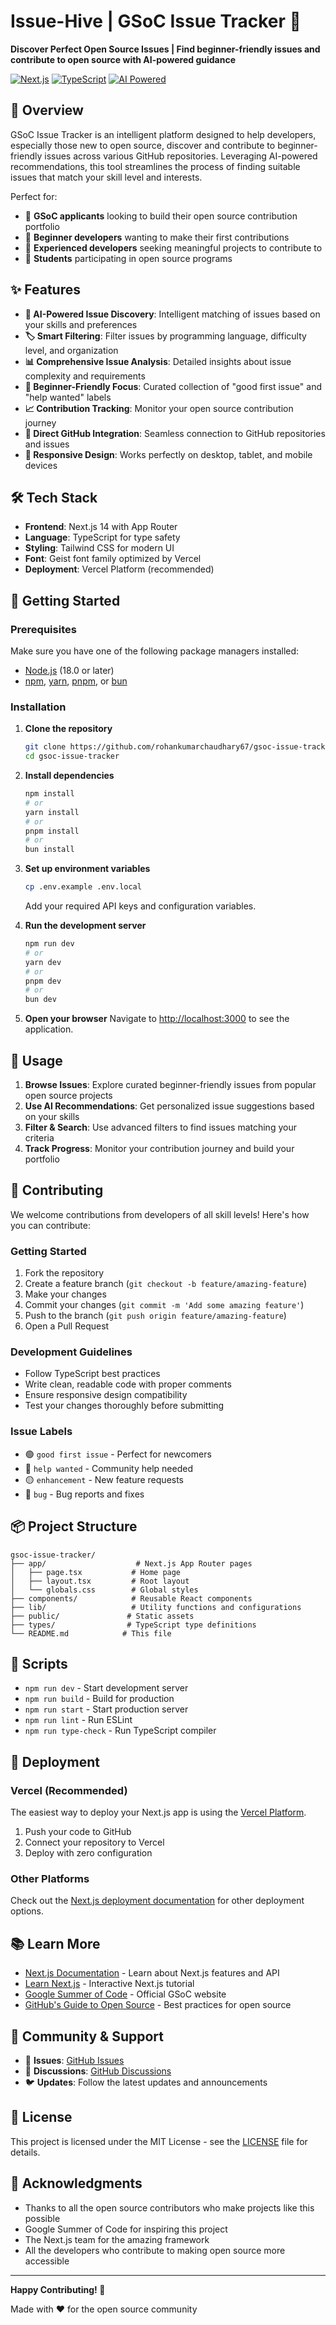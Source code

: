 # Issue-Hive | GSoC Issue Tracker 🚀

**Discover Perfect Open Source Issues | Find beginner-friendly issues and contribute to open source with AI-powered guidance**

[![Next.js](https://img.shields.io/badge/Next.js-14-black)](https://nextjs.org/)
[![TypeScript](https://img.shields.io/badge/TypeScript-5-blue)](https://www.typescriptlang.org/)
[![AI Powered](https://img.shields.io/badge/AI-Powered-green)](https://github.com/rohankumarchaudhary67/gsoc-issue-tracker)

## 🌟 Overview

GSoC Issue Tracker is an intelligent platform designed to help developers, especially those new to open source, discover and contribute to beginner-friendly issues across various GitHub repositories. Leveraging AI-powered recommendations, this tool streamlines the process of finding suitable issues that match your skill level and interests.

Perfect for:
- 🎯 **GSoC applicants** looking to build their open source contribution portfolio
- 🌱 **Beginner developers** wanting to make their first contributions
- 👥 **Experienced developers** seeking meaningful projects to contribute to
- 🏫 **Students** participating in open source programs

## ✨ Features

- **🤖 AI-Powered Issue Discovery**: Intelligent matching of issues based on your skills and preferences
- **🏷️ Smart Filtering**: Filter issues by programming language, difficulty level, and organization
- **📊 Comprehensive Issue Analysis**: Detailed insights about issue complexity and requirements
- **🎯 Beginner-Friendly Focus**: Curated collection of "good first issue" and "help wanted" labels
- **📈 Contribution Tracking**: Monitor your open source contribution journey
- **🔗 Direct GitHub Integration**: Seamless connection to GitHub repositories and issues
- **📱 Responsive Design**: Works perfectly on desktop, tablet, and mobile devices

## 🛠️ Tech Stack

- **Frontend**: Next.js 14 with App Router
- **Language**: TypeScript for type safety
- **Styling**: Tailwind CSS for modern UI
- **Font**: Geist font family optimized by Vercel
- **Deployment**: Vercel Platform (recommended)

## 🚀 Getting Started

### Prerequisites

Make sure you have one of the following package managers installed:
- [Node.js](https://nodejs.org/) (18.0 or later)
- [npm](https://www.npmjs.com/), [yarn](https://yarnpkg.com/), [pnpm](https://pnpm.io/), or [bun](https://bun.sh/)

### Installation

1. **Clone the repository**
   ```bash
   git clone https://github.com/rohankumarchaudhary67/gsoc-issue-tracker.git
   cd gsoc-issue-tracker
   ```

2. **Install dependencies**
   ```bash
   npm install
   # or
   yarn install
   # or
   pnpm install
   # or
   bun install
   ```

3. **Set up environment variables**
   ```bash
   cp .env.example .env.local
   ```
   Add your required API keys and configuration variables.

4. **Run the development server**
   ```bash
   npm run dev
   # or
   yarn dev
   # or
   pnpm dev
   # or
   bun dev
   ```

5. **Open your browser**
   Navigate to [http://localhost:3000](http://localhost:3000) to see the application.

## 📝 Usage

1. **Browse Issues**: Explore curated beginner-friendly issues from popular open source projects
2. **Use AI Recommendations**: Get personalized issue suggestions based on your skills
3. **Filter & Search**: Use advanced filters to find issues matching your criteria
4. **Track Progress**: Monitor your contribution journey and build your portfolio

## 🤝 Contributing

We welcome contributions from developers of all skill levels! Here's how you can contribute:

### Getting Started
1. Fork the repository
2. Create a feature branch (`git checkout -b feature/amazing-feature`)
3. Make your changes
4. Commit your changes (`git commit -m 'Add some amazing feature'`)
5. Push to the branch (`git push origin feature/amazing-feature`)
6. Open a Pull Request

### Development Guidelines
- Follow TypeScript best practices
- Write clean, readable code with proper comments
- Ensure responsive design compatibility
- Test your changes thoroughly before submitting

### Issue Labels
- 🟢 `good first issue` - Perfect for newcomers
- 🔵 `help wanted` - Community help needed
- 🟡 `enhancement` - New feature requests
- 🔴 `bug` - Bug reports and fixes

## 📦 Project Structure

```
gsoc-issue-tracker/
├── app/                    # Next.js App Router pages
│   ├── page.tsx           # Home page
│   ├── layout.tsx         # Root layout
│   └── globals.css        # Global styles
├── components/            # Reusable React components
├── lib/                   # Utility functions and configurations
├── public/               # Static assets
├── types/                # TypeScript type definitions
└── README.md            # This file
```

## 🔧 Scripts

- `npm run dev` - Start development server
- `npm run build` - Build for production
- `npm run start` - Start production server
- `npm run lint` - Run ESLint
- `npm run type-check` - Run TypeScript compiler

## 🚀 Deployment

### Vercel (Recommended)
The easiest way to deploy your Next.js app is using the [Vercel Platform](https://vercel.com/new?utm_medium=default-template&filter=next.js&utm_source=create-next-app&utm_campaign=create-next-app-readme).

1. Push your code to GitHub
2. Connect your repository to Vercel
3. Deploy with zero configuration

### Other Platforms
Check out the [Next.js deployment documentation](https://nextjs.org/docs/app/building-your-application/deploying) for other deployment options.

## 📚 Learn More

- [Next.js Documentation](https://nextjs.org/docs) - Learn about Next.js features and API
- [Learn Next.js](https://nextjs.org/learn) - Interactive Next.js tutorial
- [Google Summer of Code](https://summerofcode.withgoogle.com/) - Official GSoC website
- [GitHub's Guide to Open Source](https://opensource.guide/) - Best practices for open source

## 🤝 Community & Support

- 📧 **Issues**: [GitHub Issues](https://github.com/rohankumarchaudhary67/gsoc-issue-tracker/issues)
- 💬 **Discussions**: [GitHub Discussions](https://github.com/rohankumarchaudhary67/gsoc-issue-tracker/discussions)
- 🐦 **Updates**: Follow the latest updates and announcements

## 📄 License

This project is licensed under the MIT License - see the [LICENSE](LICENSE) file for details.

## 🙏 Acknowledgments

- Thanks to all the open source contributors who make projects like this possible
- Google Summer of Code for inspiring this project
- The Next.js team for the amazing framework
- All the developers who contribute to making open source more accessible

---

**Happy Contributing! 🎉**

Made with ❤️ for the open source community
